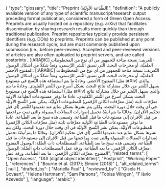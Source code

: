 {
    "type": "glossary",
    "title": "Preprint (الطّباعة الأوليّة)",
    "definition": "A publicly available version of any type of scientific manuscript/research output preceding formal publication, considered a form of Green Open Access. Preprints are usually hosted on a repository (e.g. arXiv) that facilitates dissemination by sharing research results more quickly than through traditional publication. Preprint repositories typically provide persistent identifiers (e.g. DOIs) to preprints. Preprints can be published at any point during the research cycle, but are most commonly published upon submission (i.e., before peer-review). Accepted and peer-reviewed versions of articles are also often uploaded to preprint servers, and are called postprints . [:ARABIC] التَّعريف: نسخة متاحة للجمهور من أي نوع من المخطوطات العلميَّة، أو مخرجات البحث التي تسبق النَّشر الرَّسمي، وتعدُّ شكلًا من أشكال الوصول المفتوح الأخضر. [:ARABIC] التَّعريف: نسخة متاحة للجمهور من أي نوع من المخطوطات العلميَّة، أو مخرجات البحث التي تسبق النَّشر الرَّسمي، وتعدُّ شكلًا من أشكال الوصول المفتوح الأخضر. وعادةً ما يتم استضافة هذه النُّسخ في مستودع (مثل arXiv) والذي يسهل النَّشر من خلال مشاركة نتائج البحث بشكل أسرع من النَّشر التَّقليدي. وعادةً ما يتم استضافة هذه النُّسخ في مستودع (مثل arXiv) والذي يسهل النَّشر من خلال مشاركة نتائج البحث بشكل أسرع من النَّشر التَّقليدي. عادةً ما توفر  مستودعات الطباعة الأولية معرِّفات ثابتة (مثل معرِّفات الكائن الرَّقمي) للمطبوعات الأوليَّة. يمكن نشر النُّسخ الأوليَّة في أي وقت خلال دورة البحث، ولكن يتم نشرها بشكل شائع عند تقديمها للنَّشر (أي قبل تحكيم الأقران). وغالبًا ما يتم _أيضًا_ تحميل إصدارات المقالات المقبولة والتي تمت مراجعتها من قِبل الأقران إلى مستودعات ما قبل الطِّباعة، وتسمى هذه نسخ ما بعد الطِّباعة. عادةً ما توفر  مستودعات الطباعة الأولية معرِّفات ثابتة (مثل معرِّفات الكائن الرَّقمي) للمطبوعات الأوليَّة. يمكن نشر النُّسخ الأوليَّة في أي وقت خلال دورة البحث، ولكن يتم نشرها بشكل شائع عند تقديمها للنَّشر (أي قبل تحكيم الأقران). وغالبًا ما يتم _أيضًا_ تحميل إصدارات المقالات المقبولة والتي تمت مراجعتها من قِبل الأقران إلى مستودعات ما قبل الطِّباعة، وتسمى هذه نسخ ما بعد الطِّباعة. المصطلحات ذات الصِّلة: الوصول المفتوح ،معرِّف الكائن الرَّقمي، ما بعد الطِّباعة، ورقة عمل المصطلحات ذات الصِّلة: الوصول المفتوح ،معرِّف الكائن الرَّقمي ، ما بعد الطِّباعة، ورقة عمل",
    "related_terms": [
        "Open Access",
        "DOI (digital object identifier)",
        "Postprint",
        "Working Paper"
    ],
    "references": [
        "Bourne et al. (2017); Elmore (2018)"
    ],
    "alt_related_terms": [
        null
    ],
    "drafted_by": [
        "Mariella Paul"
    ],
    "reviewed_by": [
        "Gisela H. Govaart",
        "Helena Hartmann",
        "Sam Parsons",
        "Tobias Wingen",
        "F lávio Azevedo"
    ],
    "language": "arabic"
}